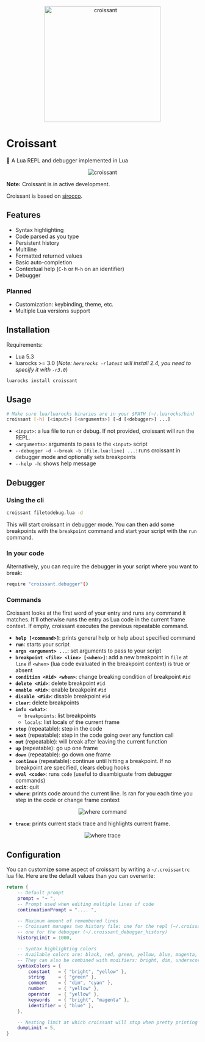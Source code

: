 <p align="center">
    <img src="https://github.com/giann/croissant/raw/master/assets/logo.png" alt="croissant" width="304" height="304">
</p>

# Croissant
🥐 A Lua REPL and debugger implemented in Lua

<p align="center">
    <img src="https://github.com/giann/croissant/raw/master/assets/croissant.gif" alt="croissant">
</p>

**Note:** Croissant is in active development.

Croissant is based on [sirocco](https://github.com/giann/sirocco).

## Features

- Syntax highlighting
- Code parsed as you type
- Persistent history
- Multiline
- Formatted returned values
- Basic auto-completion
- Contextual help (`C-h` or `M-h` on an identifier)
- Debugger

### Planned

- Customization: keybinding, theme, etc.
- Multiple Lua versions support

## Installation

Requirements:
- Lua 5.3
- luarocks >= 3.0 (_Note: `hererocks -rlatest` will install 2.4, you need to specify it with `-r3.0`_)

```bash
luarocks install croissant
```

## Usage

```bash
# Make sure lua/luarocks binaries are in your $PATH (~/.luarocks/bin)
croissant [-h] [<input>] [<arguments>] [-d [<debugger>] ...]
```

- `<input>`: a lua file to run or debug. If not provided, croissant will run the REPL.
- `<arguments>`: arguments to pass to the `<input>` script
- `--debugger -d --break -b [file.lua:line] ...`: runs croissant in debugger mode and optionally sets breakpoints
- `--help -h`: shows help message

## Debugger

### Using the cli

```bash
croissant filetodebug.lua -d
```

This will start croissant in debugger mode. You can then add some breakpoints with the `breakpoint` command and start your script with the `run` command.

### In your code

Alternatively, you can require the debugger in your script where you want to break:

```bash
require "croissant.debugger"()
```

### Commands

Croissant looks at the first word of your entry and runs any command it matches. It'll otherwise runs the entry as Lua code in the current frame context. If empty, croissant executes the previous repeatable command.

- **`help [<command>]`**: prints general help or help about specified command
- **`run`**: starts your script
- **`args <argument> ...`**: set arguments to pass to your script
- **`breakpoint <file> <line> [<when>]`**: add a new breakpoint in `file` at `line` if `<when>` (lua code evaluated in the breakpoint context) is true or absent
- **`condition <#id> <when>`**: change breaking condition of breakpoint `#id`
- **`delete <#id>`**: delete breakpoint `#id`
- **`enable <#id>`**: enable breakpoint `#id`
- **`disable <#id>`**: disable breakpoint `#id`
- **`clear`**: delete breakpoints
- **`info <what>`**:
    + `breakpoints`: list breakpoints
    + `locals`: list locals of the current frame
- **`step`** (repeatable): step in the code
- **`next`** (repeatable): step in the code going over any function call
- **`out`** (repeatable): will break after leaving the current function
- **`up`** (repeatable): go up one frame
- **`down`** (repeatable): go down one frame
- **`continue`** (repeatable): continue until hitting a breakpoint. If no breakpoint are specified, clears debug hooks
- **`eval <code>`**: runs `code` (useful to disambiguate from debugger commands)
- **`exit`**: quit
- **`where`**: prints code around the current line. Is ran for you each time you step in the code or change frame context

<p align="center">
    <img src="https://github.com/giann/croissant/raw/master/assets/debugger-where.png" alt="where command">
</p>

- **`trace`**: prints current stack trace and highlights current frame.

<p align="center">
    <img src="https://github.com/giann/croissant/raw/master/assets/debugger-trace.png" alt="where trace">
</p>

## Configuration

You can customize some aspect of croissant by writing a `~/.croissantrc` lua file. Here are the default values than you can overwrite:

```lua
return {
    -- Default prompt
    prompt = "→ ",
    -- Prompt used when editing multiple lines of code
    continuationPrompt = ".... ",

    -- Maximum amount of remembered lines
    -- Croissant manages two history file: one for the repl (~/.croissant_history),
    -- one for the debugger (~/.croissant_debugger_history)
    historyLimit = 1000,

    -- Syntax highlighting colors
    -- Available colors are: black, red, green, yellow, blue, magenta, cyan, white.
    -- They can also be combined with modifiers: bright, dim, underscore, blink, reverse, hidden
    syntaxColors = {
        constant   = { "bright", "yellow" },
        string     = { "green" },
        comment    = { "dim", "cyan" },
        number     = { "yellow" },
        operator   = { "yellow" },
        keywords   = { "bright", "magenta" },
        identifier = { "blue" },
    },

    -- Nesting limit at which croissant will stop when pretty printing a table
    dumpLimit = 5,
}
```
